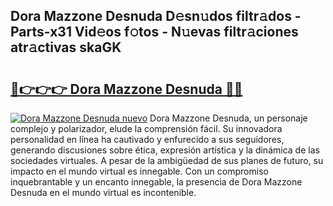 ## Dora Mazzone Desnuda D𝚎sn𝚞dos filtr𝚊dos - Parts-x31 Vid𝚎os f𝚘tos - N𝚞evas filtr𝚊ciones atr𝚊ctivas skaGK

# <h2><a href="http://mb1frdz.tromn.icu/?c=Dora+Mazzone+Desnuda">🔗👉👉👉 Dora Mazzone Desnuda 🔗🔗</a></h2>

[![Dora Mazzone Desnuda nuevo](https://i.imgur.com/pEAQMta.gif)](http://mb1frdz.tromn.icu/?c=Dora+Mazzone+Desnuda)
Dora Mazzone Desnuda, un personaje complejo y polarizador, elude la comprensión fácil. Su innovadora personalidad en línea ha cautivado y enfurecido a sus seguidores, generando discusiones sobre ética, expresión artística y la dinámica de las sociedades virtuales. A pesar de la ambigüedad de sus planes de futuro, su impacto en el mundo virtual es innegable. Con un compromiso inquebrantable y un encanto innegable, la presencia de Dora Mazzone Desnuda en el mundo virtual es incontenible.
